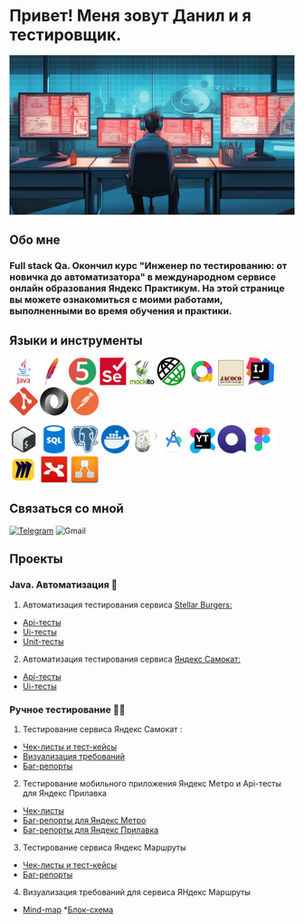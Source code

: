 
# Привет! Меня зовут Данил и я тестировщик. 

![Header](https://github.com/FixStress/fixStress/blob/main/assets/header2.png)

## Обо мне
### Full stack Qa. Окончил курс "Инженер по тестированию: от новичка до автоматизатора" в международном сервисе онлайн образования Яндекс Практикум. На этой странице вы можете ознакомиться с моими работами, выполненными во время обучения и практики.
### 

## Языки и инструменты

<img src="https://github.com/FixStress/fixStress/blob/main/assets/java-logo.png" title="Java" width="50"/><img src="https://github.com/FixStress/fixStress/blob/main/assets/maven-logo.png" title="Maven" width="50"/> <img src="https://github.com/FixStress/fixStress/blob/main/assets/junit5-logo.png" title="JUnit 5" width="50"/> <img src="https://github.com/FixStress/fixStress/blob/main/assets/Selenium.png" title="Selenium" width="50"/> <img src="https://github.com/FixStress/fixStress/blob/main/assets/mockito-logo.png" title="Mockito" width="45"/> <img src="https://github.com/FixStress/fixStress/blob/main/assets/rest-assured-logo.png" title="REST Assured" width="50"/> <img src="https://github.com/FixStress/fixStress/blob/main/assets/allure-logo.png" title="Allure" width="50"/> <img src="https://github.com/FixStress/fixStress/blob/main/assets/jacoco-logo.png" title="Jacoco" width="45"/> <img src="https://github.com/FixStress/fixStress/blob/main/assets/intellijidea-logo.png" title="IntellijIDEA" width="50"/> <img src="https://github.com/FixStress/fixStress/blob/main/assets/git-logo.png" title="Git" width="50"/> <img src="https://github.com/FixStress/fixStress/blob/main/assets/json-logo.png" title="JSON" width="50"/> <img src="https://github.com/FixStress/fixStress/blob/main/assets/postman-logo.png" title="Postman" width="50"/>

<img src="https://github.com/FixStress/fixStress/blob/main/assets/bash-logo.png" title="Bash" width="50"/> <img src="https://github.com/FixStress/fixStress/blob/main/assets/sql-logo.png" title="SQL" width="50"/> <img src="https://github.com/FixStress/fixStress/blob/main/assets/postgresql-logo.png" title="PostgreSQL" width="50"/> <img src="https://github.com/FixStress/fixStress/blob/main/assets/docker-logo.png" title="Docker" width="50"/> <img src="https://github.com/FixStress/fixStress/blob/main/assets/charles-logo.png" title="Charles" width="45"/> <img src="https://github.com/FixStress/fixStress/blob/main/assets/android-studio-logo.png" title="Android Studio" width="50"/> <img src="https://github.com/FixStress/fixStress/blob/main/assets/youtrack-logo.png" title="YouTrack" width="45"/> <img src="https://github.com/FixStress/fixStress/blob/main/assets/qase-logo.png" title="Qase" width="50"/> <img src="https://github.com/FixStress/fixStress/blob/main/assets/figma-logo.png" title="Figma" width="50"/> <img src="https://github.com/FixStress/fixStress/blob/main/assets/miro-logo.png" title="Miro" width="50"/> <img src="https://github.com/FixStress/fixStress/blob/main/assets/xmind-logo.png" title="Xmind" width="50"/> <img src="https://github.com/FixStress/fixStress/blob/main/assets/drawio-logo.png" title="draw.io" width="50"/>

## Связаться со мной
[![Telegram](https://img.shields.io/badge/-Telegram-090909?style-for-the-badge&logo=telegram)](https://t.me/fix_stress)
![Gmail](https://img.shields.io/badge/-danil.fixstress.astakhov@gmail.com-090909?style-for-the-badge&logo=gmail)

## Проекты

### Java. Автоматизация :robot: 
1. Автоматизация тестирования сервиса [Stellar Burgers:](https://stellarburgers.nomoreparties.site/)
* [Api-тесты](https://github.com/FixStress/Api-tests_for_Stellar_Burgers)
* [Ui-тесты](https://github.com/FixStress/Ui-tests_for_Stellar_Burgers)
* [Unit-тесты](https://github.com/FixStress/Unit-tests_for_Stellar_Burgers)
2. Автоматизация тестирования сервиса [Яндекс Самокат:](https://qa-scooter.praktikum-services.ru/)
* [Api-тесты](https://github.com/FixStress/Api-tests_for_Yandex_Scooter)
* [Ui-тесты](https://github.com/FixStress/Ui-tests_for_Yandex_Scooter)

### Ручное тестирование :technologist:
1. Тестирование сервиса Яндекс Самокат :
* [Чек-листы и тест-кейсы](https://docs.google.com/spreadsheets/d/1HEuZn89eNHAc0WXc1KUKBGhi7m2VBXPONDirHrvPSyY/edit?usp=sharing)
* [Визуализация требований](https://miro.com/app/board/uXjVNS5kS3w=/)
* [Баг-репорты](https://fixstress.youtrack.cloud/issues/fxs?q=%D1%82%D0%B5%D0%B3:%20%7B%D0%94%D0%B8%D0%BF%D0%BB%D0%BE%D0%BC%D0%BD%D0%B0%D1%8F%20%D1%80%D0%B0%D0%B1%D0%BE%D1%82%D0%B0%7D)
2. Тестирование мобильного приложения Яндекс Метро и Api-тесты для Яндекс Прилавка
* [Чек-листы](https://docs.google.com/spreadsheets/d/1nzPKTDMzirTtGKSnLz2xrHwdjyZOn_BbtYYWw4jU6mo/edit?usp=sharing)
* [Баг-репорты для Яндекс Метро](https://fixstress.youtrack.cloud/issues/fxs?q=%D1%82%D0%B5%D0%B3:%20%7BSprint%203%20Mobile%7D)
* [Баг-репорты для Яндекс Прилавка](https://fixstress.youtrack.cloud/issues/fxs?q=%D1%82%D0%B5%D0%B3:%20%7BSprint%203%20API%7D)
3. Тестирование сервиса Яндекс Маршруты
* [Чек-листы и тест-кейсы](https://docs.google.com/spreadsheets/d/126UNiuPSp1MZu6_ArCoNmYGQpBSfXHtLUGgPp5Vmsac/edit?usp=sharing)
* [Баг-репорты](https://docs.google.com/spreadsheets/d/126UNiuPSp1MZu6_ArCoNmYGQpBSfXHtLUGgPp5Vmsac/edit?usp=sharing)
4. Визуализация требований для сервиса ЯНдекс Маршруты
* [Mind-map](https://miro.com/app/board/uXjVMw2b2ys=/?share_link_id=868546698351)
*[Блок-схема]()
